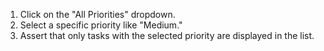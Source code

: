 1. Click on the "All Priorities" dropdown.
2. Select a specific priority like "Medium."
3. Assert that only tasks with the selected priority are displayed in the list.